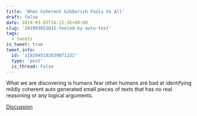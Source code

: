 ```yaml
---
title: 'When Coherent Gibberish Fools Us All'
draft: false
date: 2019-03-05T16:15:36+00:00
slug: '201903051615-fooled-by-auto-text'
tags:
  - tweets
is_tweet: true
tweet_info:
  id: '1102845102639071232'
  type: 'post'
  is_thread: False
---
```




What we are discovering is humans fear other humans are bad at identifying mildly coherent auto generated small pieces of texts that has no real reasoning or any logical arguments.

[Discussion](https://x.com/sytelus/status/1102845102639071232)
